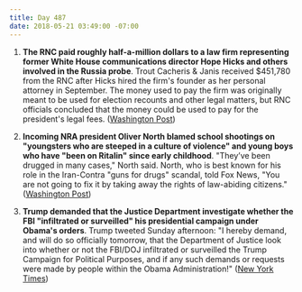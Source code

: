 ```yaml
---
title: Day 487
date: 2018-05-21 03:49:00 -07:00
---
```


1. **The RNC paid roughly half-a-million dollars to a law firm representing former White House communications director Hope Hicks and others involved in the Russia probe**. Trout Cacheris & Janis received $451,780 from the RNC after Hicks hired the firm's founder as her personal attorney in September. The money used to pay the firm was originally meant to be used for election recounts and other legal matters, but RNC officials concluded that the money could be used to pay for the president's legal fees. ([Washington Post](https://www.washingtonpost.com/news/post-politics/wp/2018/05/20/rnc-paid-nearly-half-a-million-dollars-to-law-firm-representing-hope-hicks-and-others-in-russia-probes/?utm_term=.cb59fcd637ad))

2. **Incoming NRA president Oliver North blamed school shootings on "youngsters who are steeped in a culture of violence" and young boys who have "been on Ritalin" since early childhood**. "They’ve been drugged in many cases," North said. North, who is best known for his role in the Iran-Contra "guns for drugs" scandal, told Fox News, "You are not going to fix it by taking away the rights of law-abiding citizens." ([Washington Post](https://www.washingtonpost.com/politics/oliver-north-incoming-nra-chief-blames-school-shootings-on-culture-of-violence/2018/05/20/cb85592e-5c27-11e8-9ee3-49d6d4814c4c_story.html?utm_term=.e2da66759c3e))

3. **Trump demanded that the Justice Department investigate whether the FBI "infiltrated or surveilled" his presidential campaign under Obama's orders**. Trump tweeted Sunday afternoon: "I hereby demand, and will do so officially tomorrow, that the Department of Justice look into whether or not the FBI/DOJ infiltrated or surveilled the Trump Campaign for Political Purposes, and if any such demands or requests were made by people within the Obama Administration!" ([New York Times](https://www.nytimes.com/2018/05/20/us/politics/trump-mueller.html))
